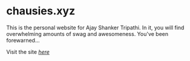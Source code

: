 # chausies.xyz

This is the personal website for Ajay Shanker Tripathi. In it, you will
find overwhelming amounts of swag and awesomeness. You've been
forewarned...

Visit the site [*here*](http://chausies.xyz)
